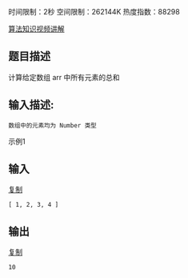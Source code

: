 时间限制：2秒 空间限制：262144K 热度指数：88298

[ 算法知识视频讲解](https://www.nowcoder.com/courses/semester/2018algorithm-higher)

## 题目描述

计算给定数组 arr 中所有元素的总和

## 输入描述:

```
数组中的元素均为 Number 类型
```

示例1

## 输入

[复制](javascript:void(0);)

```
[ 1, 2, 3, 4 ]
```

## 输出

[复制](javascript:void(0);)

```
10
```